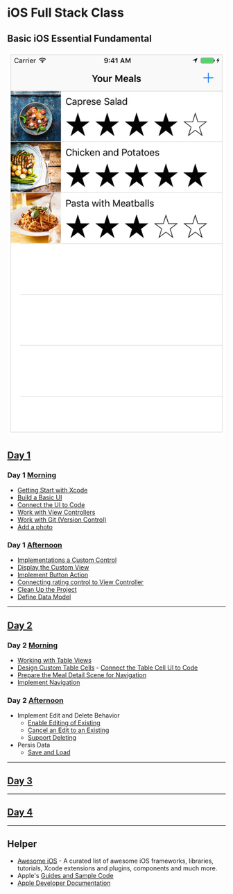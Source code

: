 # iOS Full Stack Class

## Basic iOS Essential Fundamental

![2 Days Objective](IN_sim_navbar_2x.png)

## [Day 1](01-Day-1.md)

### Day 1 [Morning](01-Day-1.md#day-1-morning)

- [Getting Start with Xcode](01-Day-1.md#getting-start-with-xcode)
- [Build a Basic UI](01-Day-1.md#build-a-basic-ui)
- [Connect the UI to Code](01-Day-1.md#connect-the-ui-to-code)
- [Work with View Controllers](01-Day-1.md#work-with-view-controllers)
- [Work with Git (Version Control)](01-Day-1.md#work-with-git-version-control)
- [Add a photo](01-Day-1.md#add-a-photo)

### Day 1 [Afternoon](01-Day-1.md#day-1-afternoon)

- [Implementations a Custom Control](01-Day-1.md#implementations-a-custom-control)
- [Display the Custom View](01-Day-1.md#display-the-customer-view)
- [Implement Button Action](01-Day-1.md#implement-button-action)
- [Connecting rating control to View Controller](01-Day-1.md#connecing-rating-control-to-view-controller)
- [Clean Up the Project](01-Day-1.md#clean-up-the-project)
- [Define Data Model](01-Day-1.md#define-data-model)

***

## [Day 2](02-Day-2.md)

### Day 2 [Morning](02-Day-2.md#day-2-morning)

- [Working with Table Views](02-Day-2.md#working-with-table-views)
- [Design Custom Table Cells](02-Day-2.md#design-custom-table-cells)  - [Connect the Table Cell UI to Code](02-Day-2.md#connect-the-table-cell-ui-to-code)
- [Prepare the Meal Detail Scene for Navigation](02-Day-2.md#prepare-the-meal-detail-scene-fornavigation)
- [Implement Navigation](02-Day-2.md#implement-navigation)

### Day 2 [Afternoon](02-Day-2.md#day-2-afternoon)

- Implement Edit and Delete Behavior
  - [Enable Editing of Existing](02-Day-2.md#enable-editing-of-existing)
  - [Cancel an Edit to an Existing](02-Day-2.md#cancel-an-edit-to-an-existing)
  - [Support Deleting](02-Day-2.md#support-deleting)
- Persis Data
  - [Save and Load](02-Day-2.md#save-and-load)

***

## [Day 3](03-Day-3.md)

***

## [Day 4](04-Day-4.md)

***

## Helper

- [Awesome iOS](https://github.com/vsouza/awesome-ios) - A curated list of awesome iOS frameworks, libraries, tutorials, Xcode extensions and plugins, components and much more.
- Apple's [Guides and Sample Code](https://developer.apple.com/library/content/navigation/)
- [Apple Developer Documentation](https://developer.apple.com/documentation)